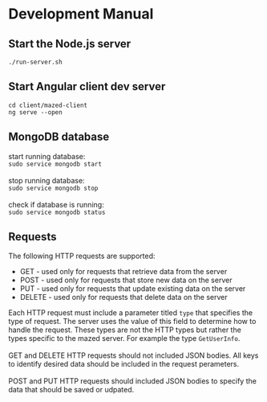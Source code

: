 # Development Manual

## Start the Node.js server
`./run-server.sh`

## Start Angular client dev server
`cd client/mazed-client`<br>
`ng serve --open`

## MongoDB database
start running database:<br>
`sudo service mongodb start`
<br>
<br>
stop running database:<br>
`sudo service mongodb stop`
<br>
<br>
check if database is running:<br>
`sudo service mongodb status`

## Requests
The following HTTP requests are supported:
  - GET - used only for requests that retrieve data from the server
  - POST - used only for requests that store new data on the server
  - PUT - used only for requests that update existing data on the server
  - DELETE - used only for requests that delete data on the server

Each HTTP request must include a parameter titled `type` that specifies the type of request. The server uses the value of this field to determine how to handle the request. These types are not the HTTP types but rather the types specific to the mazed server. For example the type `GetUserInfo`.
<br>
<br>
GET and DELETE HTTP requests should not included JSON bodies. All keys to identify desired data should be included in the request perameters. 
<br>
<br>
POST and PUT HTTP requests should included JSON bodies to specify the data that should be saved or udpated.

